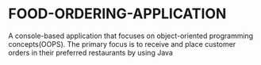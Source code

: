 # FOOD-ORDERING-APPLICATION
 A console-based application that focuses on object-oriented programming concepts(OOPS). The primary focus is to receive and place customer orders in their preferred restaurants by using Java
